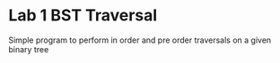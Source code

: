 # Lab 1 BST Traversal

Simple program to perform in order and pre order traversals on a given binary tree
